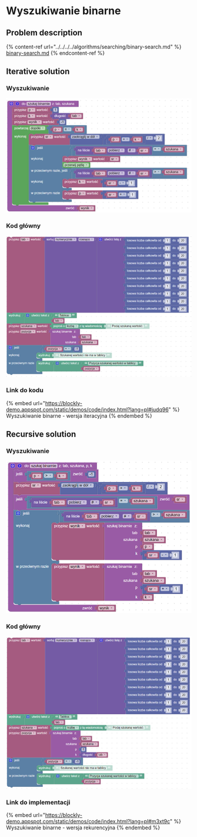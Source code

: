 # Wyszukiwanie binarne

## Problem description

{% content-ref url="../../../../algorithms/searching/binary-search.md" %}
[binary-search.md](../../../../algorithms/searching/binary-search.md)
{% endcontent-ref %}

## Iterative solution

### Wyszukiwanie

![Wyszukiwanie binarne - wersja iteracyjna](../../../../.gitbook/assets/binary_search_iterative.png)

### Kod główny

![](../../../../.gitbook/assets/binary_search_iterative_main.png)

### Link do kodu

{% embed url="https://blockly-demo.appspot.com/static/demos/code/index.html?lang=pl#judq96" %}
Wyszukiwanie binarne - wersja iteracyjna
{% endembed %}

## Recursive solution

### Wyszukiwanie

![Wyszukiwanie binarne - wersja rekurencyjna](../../../../.gitbook/assets/binary_search_recursive.png)

### Kod główny

![](../../../../.gitbook/assets/binary_search_recursive_main.png)

### Link do implementacji

{% embed url="https://blockly-demo.appspot.com/static/demos/code/index.html?lang=pl#m3xt9c" %}
Wyszukiwanie binarne - wersja rekurencyjna
{% endembed %}

